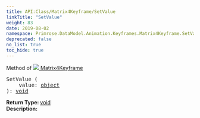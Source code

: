 ```yaml
---
title: API:Class/Matrix4Keyframe/SetValue
linkTitle: "SetValue"
weight: 83
date: 2019-08-02
namespace: Primrose.DataModel.Animation.Keyframes.Matrix4Keyframe.SetValue
deprecated: false
no_list: true
toc_hide: true
---
```

Method of <a href="/docs/api-reference/Class/Matrix4Keyframe"><img src="/icons/silk/film.png"/>&nbsp;Matrix4Keyframe</a>
<pre class="method-declaration">
SetValue (
    value: <a class="type" href="/docs/api-reference/System/object">object</a>
): <a class="type" href="/docs/api-reference/System/void">void</a></pre>
<b>Return Type: </b>
<a class="type" href="/docs/api-reference/System/void">void</a>
<br/>
<b>Description: </b>